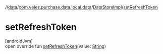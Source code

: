//[data](../../../index.md)/[com.veles.purchase.data.local.data](../index.md)/[DataStoreImpl](index.md)/[setRefreshToken](set-refresh-token.md)

# setRefreshToken

[androidJvm]\
open override fun [setRefreshToken](set-refresh-token.md)(value: [String](https://kotlinlang.org/api/latest/jvm/stdlib/kotlin/-string/index.html))
